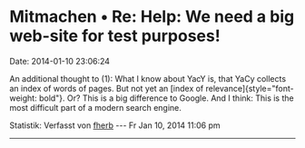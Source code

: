 Mitmachen • Re: Help: We need a big web-site for test purposes!
===============================================================

Date: 2014-01-10 23:06:24

An additional thought to (1): What I know about YacY is, that YaCy
collects an index of words of pages. But not yet an [index of
relevance]{style="font-weight: bold"}. Or? This is a big difference to
Google. And I think: This is the most difficult part of a modern search
engine.

Statistik: Verfasst von
[fherb](http://forum.yacy-websuche.de/memberlist.php?mode=viewprofile&u=9031)
--- Fr Jan 10, 2014 11:06 pm

------------------------------------------------------------------------

